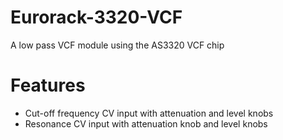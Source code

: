 # Eurorack-3320-VCF
 A low pass VCF module using the AS3320 VCF chip
# Features
 - Cut-off frequency CV input with attenuation and level knobs
 - Resonance CV input with attenuation knob and level knobs
